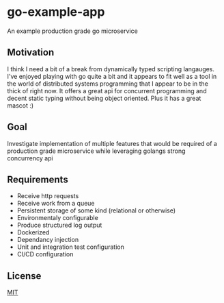 # go-example-app

An example production grade go microservice

## Motivation

I think I need a bit of a break from dynamically typed scripting langauges. I've enjoyed playing with go quite a bit and it appears to fit well as a tool in the world of distributed systems programming that I appear to be in the thick of right now. It offers a great api for concurrent programming and decent static typing without being object oriented. Plus it has a great mascot :)

## Goal

Investigate implementation of multiple features that would be required of a production grade microservice while leveraging golangs strong concurrency api

## Requirements

- Receive http requests
- Receive work from a queue
- Persistent storage of some kind (relational or otherwise)
- Environmentaly configurable
- Produce structured log output
- Dockerized
- Dependancy injection
- Unit and integration test configuration
- CI/CD configuration

## License
[MIT](https://choosealicense.com/licenses/mit/)
